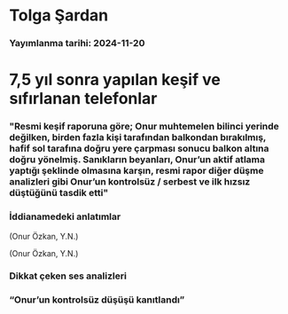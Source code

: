# Tolga Şardan

### Yayımlanma tarihi: 2024-11-20

# 7,5 yıl sonra yapılan keşif ve sıfırlanan telefonlar


### "Resmi keşif raporuna göre; Onur muhtemelen bilinci yerinde değilken, birden fazla kişi tarafından balkondan bırakılmış, hafif sol tarafına doğru yere çarpması sonucu balkon altına doğru yönelmiş. Sanıkların beyanları, Onur’un aktif atlama yaptığı şeklinde olmasına karşın, resmi rapor diğer düşme analizleri gibi Onur’un kontrolsüz / serbest ve ilk hızsız düştüğünü tasdik etti"


### İddianamedeki anlatımlar

(Onur Özkan, Y.N.)

(Onur Özkan, Y.N.)


### Dikkat çeken ses analizleri


### “Onur’un kontrolsüz düşüşü kanıtlandı”

